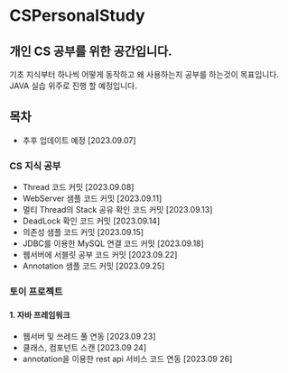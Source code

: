 # CSPersonalStudy
개인 CS 공부를 위한 공간입니다.
--------------------------
기초 지식부터 하나씩 어떻게 동작하고 왜 사용하는지 공부를 하는것이 목표입니다.   
JAVA 실습 위주로 진행 할 예정입니다.   

## 목차
 - 추후 업데이트 예정 [2023.09.07]

### CS 지식 공부
 - Thread 코드 커밋 [2023.09.08]   
 - WebServer 샘플 코드 커밋 [2023.09.11]  
 - 멀티 Thread의 Stack 공유 확인 코드 커밋 [2023.09.13]
 - DeadLock 확인 코드 커밋 [2023.09.14]
 - 의존성 샘플 코드 커밋 [2023.09.15]
 - JDBC를 이용한 MySQL 연결 코드 커밋 [2023.09.18]
 - 웹서버에 서블릿 공부 코드 커밋 [2023.09.22]
 - Annotation 샘플 코드 커밋 [2023.09.25]

### 토이 프로젝트

#### 1. 자바 프레임워크
 - 웹서버 및 쓰레드 풀 연동 [2023.09 23]
 - 클래스, 컴포넌트 스캔 [2023.09 24]
 - annotation을 이용한 rest api 서비스 코드 연동 [2023.09 26]

